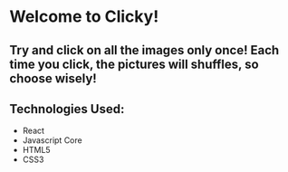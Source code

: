 # Welcome to Clicky!
Try and click on all the images only once! Each time you click, the pictures will shuffles, so choose wisely!
---
## Technologies Used:
- React
- Javascript Core
- HTML5
- CSS3
